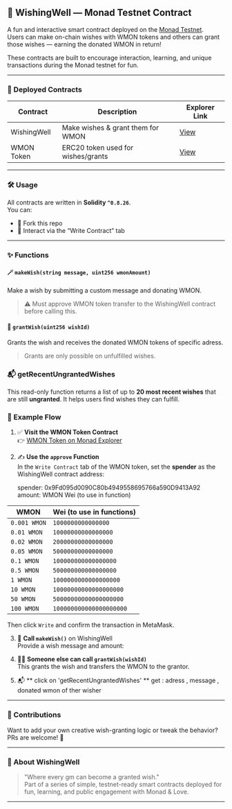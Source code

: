 ## 🔮 WishingWell — Monad Testnet Contract

A fun and interactive smart contract deployed on the [Monad Testnet](https://testnet.monadexplorer.com).  
Users can make on-chain wishes with WMON tokens and others can grant those wishes — earning the donated WMON in return!

These contracts are built to encourage interaction, learning, and unique transactions during the Monad testnet for fun.

---

### 🚀 Deployed Contracts

| Contract      | Description                          | Explorer Link |
|--------------|--------------------------------------|---------------|
| WishingWell  | Make wishes & grant them for WMON    | [View](https://testnet.monadexplorer.com/address/0x9Fd095d0090C80b4949558695766a590D9413A92?tab=Contract) |
| WMON Token   | ERC20 token used for wishes/grants   | [View](https://testnet.monadexplorer.com/token/0x760AfE86e5de5fa0Ee542fc7B7B713e1c5425701?tab=Contract) |

---

### 🛠️ Usage

All contracts are written in **Solidity `^0.8.26`**.  
You can:

- 🔁 Fork this repo
- 🧾 Interact via the “Write Contract” tab

---

### ✨ Functions

#### 🪄 `makeWish(string message, uint256 wmonAmount)`
Make a wish by submitting a custom message and donating WMON.  
> ⚠️ Must approve WMON token transfer to the WishingWell contract before calling this.

#### 🎁 `grantWish(uint256 wishId)`
Grants the wish and receives the donated WMON tokens of specific adress.  
> Grants are only possible on unfulfilled wishes.

### 📬 getRecentUngrantedWishes
This read-only function returns a list of up to **20 most recent wishes** that are still **ungranted**. It helps users find wishes they can fulfill.








### 📌 Example Flow

1. ✅ **Visit the WMON Token Contract**  
   👉 [WMON Token on Monad Explorer](https://testnet.monadexplorer.com/token/0x760AfE86e5de5fa0Ee542fc7B7B713e1c5425701?tab=Contract)

2. ✍️ **Use the `approve` Function**  
   In the `Write Contract` tab of the WMON token, set the **spender** as the WishingWell contract address:

   spender: 0x9Fd095d0090C80b4949558695766a590D9413A92
   amount: WMON	Wei (to use in function)

| WMON         | Wei (to use in functions)        |
|--------------|----------------------------------|
| `0.001 WMON` | `1000000000000000`               |
| `0.01 WMON`  | `10000000000000000`              |
| `0.02 WMON`  | `20000000000000000`              |
| `0.05 WMON`  | `50000000000000000`              |
| `0.1 WMON`   | `100000000000000000`             |
| `0.5 WMON`   | `500000000000000000`             |
| `1 WMON`     | `1000000000000000000`            |
| `10 WMON`    | `10000000000000000000`           |
| `50 WMON`    | `50000000000000000000`           |
| `100 WMON`   | `100000000000000000000`          |

   Then click `Write` and confirm the transaction in MetaMask.

3. 🌠 **Call `makeWish()`** on WishingWell  
Provide a wish message and amount:


4. 🧙‍♂️ **Someone else can call `grantWish(wishId)`**  
This grants the wish and transfers the WMON to the grantor.

5. 📬 ** click on 'getRecentUngrantedWishes' **
get : adress , message , donated wmon of ther wisher


---

### 🤝 Contributions

Want to add your own creative wish-granting logic or tweak the behavior?  
PRs are welcome! 🎉

---

### 🧙 About WishingWell

> "Where every gm can become a granted wish."  
Part of a series of simple, testnet-ready smart contracts deployed for fun, learning, and public engagement with Monad & Love.

---
